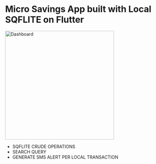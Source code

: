 # Micro Savings App built with Local SQFLITE on Flutter

<img src="https://user-images.githubusercontent.com/78824094/124351378-c003ae00-dbf1-11eb-8408-16a1250934b0.png" width="350" title="Dashboard">






- SQFLITE CRUDE OPERATIONS
- SEARCH QUERY
- GENERATE SMS ALERT PER LOCAL TRANSACTION



